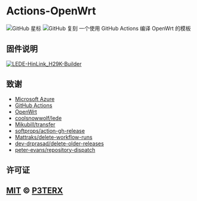 # Actions-OpenWrt
[](https://github.com/P3TERX/Actions-OpenWrt/blob/master/LICENSE)
![GitHub 星标](https://img.shields.io/github/stars/P3TERX/Actions-OpenWrt.svg?style=flat-square&label=星标&logo=github)
![GitHub 复刻](https://img.shields.io/github/forks/P3TERX/Actions-OpenWrt.svg?style=flat-square&label=复刻&logo=github)
一个使用 GitHub Actions 编译 OpenWrt 的模板

## 固件说明
[![LEDE-HinLink_H29K-Builder](https://github.com/aaaol/OpenWrt/actions/workflows/LEDE-HinLink_H29K-Builder.yml/badge.svg)](https://github.com/aaaol/OpenWrt/actions/workflows/LEDE-HinLink_H29K-Builder.yml)

## 致谢
- [Microsoft Azure](https://azure.microsoft.com)
- [GitHub Actions](https://github.com/features/actions)
- [OpenWrt](https://github.com/openwrt/openwrt)
- [coolsnowwolf/lede](https://github.com/coolsnowwolf/lede)
- [Mikubill/transfer](https://github.com/Mikubill/transfer)
- [softprops/action-gh-release](https://github.com/softprops/action-gh-release)
- [Mattraks/delete-workflow-runs](https://github.com/Mattraks/delete-workflow-runs)
- [dev-drprasad/delete-older-releases](https://github.com/dev-drprasad/delete-older-releases)
- [peter-evans/repository-dispatch](https://github.com/peter-evans/repository-dispatch)
## 许可证
[MIT](https://github.com/P3TERX/Actions-OpenWrt/blob/main/LICENSE) © [**P3TERX**](https://p3terx.com)
---
